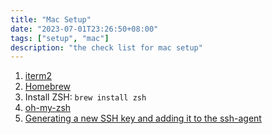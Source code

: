 ```yaml
---
title: "Mac Setup"
date: "2023-07-01T23:26:50+08:00"
tags: ["setup", "mac"]
description: "the check list for mac setup"
---
```


1. [iterm2](https://iterm2.com/)
2. [Homebrew](https://brew.sh/)
3. Install ZSH: `brew install zsh`
4. [oh-my-zsh](https://ohmyz.sh/#install)
5. [Generating a new SSH key and adding it to the ssh-agent](https://docs.github.com/en/authentication/connecting-to-github-with-ssh/generating-a-new-ssh-key-and-adding-it-to-the-ssh-agent)

